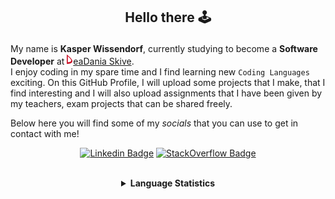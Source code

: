 ## <p align="center">Hello there 🕹️</p>

My name is **Kasper Wissendorf**, currently studying to become a **Software Developer** at [![Icon](/icons/Dania.png)eaDania Skive](https://eadania.com/). <br>
I enjoy coding in my spare time and I find learning new `Coding Languages` exciting. On this GitHub Profile, I will upload some projects that I make, that I find interesting and I will also upload assignments that I have been given by my teachers, exam projects that can be shared freely. 

Below here you will find some of my *socials* that you can use to get in contact with me!

<div align="center">
  
[![Linkedin Badge](https://img.shields.io/badge/-LinkedIn-blue?style=flat-square&logo=Linkedin&logoColor=white)](https://www.linkedin.com/in/kasper-wissendorf-7279011b6/)
[![StackOverflow Badge](https://img.shields.io/badge/-Stack%20Overflow-FE7A16?style=flat-square&logo=Stack-Overflow&logoColor=white)](https://stackoverflow.com/users/18100435/kasper-wissendorf)
</div>

<br>
<details>
<summary align="center"><strong>Language Statistics</strong></summary>
<br>
<table align="center">
	<tr>
		<th>Language</th>
		<th>Time Spent</th>
	</tr>
	<tr>
		<td>JavaScript</td>
		<td>11h 33m</td>
	</tr>
	<tr>
		<td>C#</td>
		<td>05h 15m</td>
	</tr>
	<tr>
		<td>HTML</td>
		<td>02h 28m</td>
	</tr>
	<tr>
		<td>Markdown</td>
		<td>01h 24m</td>
	</tr>
	<tr>
		<td>CSS</td>
		<td>01h 05m</td>
	</tr>
	<tr>
		<td>TypeScript</td>
		<td>00h 59m</td>
	</tr>
	<tr>
		<td>Lua</td>
		<td>00h 47m</td>
	</tr>
	<tr>
		<td>JSON</td>
		<td>00h 41m</td>
	</tr>
	<tr>
		<td>Other</td>
		<td>00h 14m</td>
	</tr>
	<tr>
		<td>XAML</td>
		<td>00h 07m</td>
	</tr>
	<tr>
		<td>Git Config</td>
		<td>00h 06m</td>
	</tr>
	<tr>
		<td>YAML</td>
		<td>00h 04m</td>
	</tr>
	<tr>
		<td>Text</td>
		<td>00h 01m</td>
	</tr>
	<tr>
		<td>Perl</td>
		<td>00h 00m</td>
	</tr>
</table>
<p align="center"><sub>Last Updated: 02/18/2022 19:16:13</sub></p>
<p align="center"><sub>Data first recorded on 31th. January of 2022</sub></p>
</details>